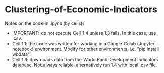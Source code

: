 # Clustering-of-Economic-Indicators
Notes on the code in .ipynb (by cells):
- IMPORTANT: do not execute Cell 1.4 unless 1.3 fails. In this case, use .csv.
- Cell 1.1: the code was written for working in a Google Colab (Jupyter notebook) environment. Modify for other environments, i.e. "pip install wbdata".
- Cell 1.3: downloads data from the World Bank Development Indicators database. Not always reliable, alternatively run 1.4 with local .csv file.
